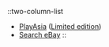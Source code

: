 ::two-column-list
* [PlayAsia](https://www.play-asia.com/bakemonogatari-portable-regular-edition/13/704m4z) ([Limited edition](https://www.play-asia.com/bakemonogatari-portable-limited-edition/13/704m5b))
* [Search eBay](https://www.ebay.com/sch?&_nkw=Bakemonogatari+Portable)
::
